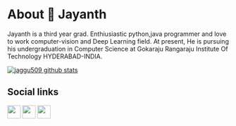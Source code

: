 # About 👋 Jayanth

Jayanth is a third year grad. Enthiusiastic python,java programmer and love to work computer-vision and Deep Learning field. At present, He is pursuing his undergraduation in Computer Science at Gokaraju Rangaraju Institute Of Technology HYDERABAD-INDIA.


[![jaggu509 github stats](https://github-readme-stats.vercel.app/api?username=jaggu509)](https://github.com/jaggu509/github-readme-stats)


## Social links
<a href="https://github.com/jaggu509"><img src="https://github.com/favicon.ico" padding="35" width="30" height="30" ></a> 
<a href="https://www.facebook.com/jayanth.guru.56/"> <img src="https://facebook.com/favicon.ico" padding="35" width="30" height="30" ></a>
<a href ="https://www.linkedin.com/in/jayanth-guru-7ab34a1a1"><img src="https://www.linkedin.com/favicon.ico" padding="35" width="30" height="30" ></a>
